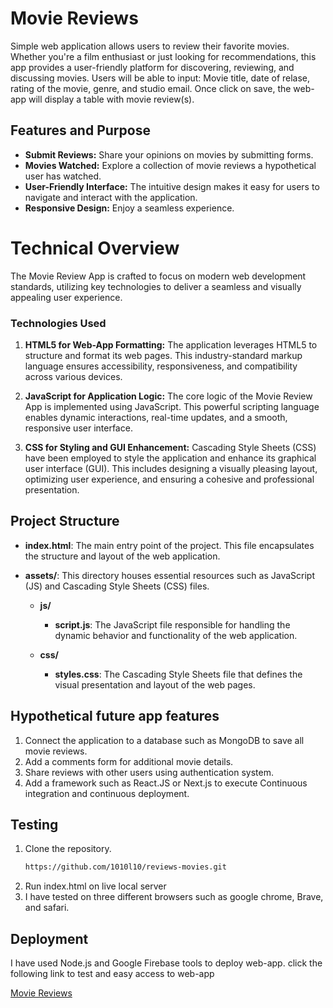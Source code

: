 # Movie Reviews 
Simple web application allows users to review their favorite movies. 
Whether you're a film enthusiast or just looking for recommendations, this app provides a user-friendly platform for discovering, reviewing, and discussing movies.
Users will be able to input: Movie title, date of relase, rating of the movie, genre, and studio email. 
Once click on save,  the web-app will display a table with movie review(s). 

## Features and Purpose 

- **Submit Reviews:** Share your opinions on movies by submitting forms.
- **Movies Watched:** Explore a collection of movie reviews a hypothetical user has watched.
- **User-Friendly Interface:** The intuitive design makes it easy for users to navigate and interact with the application.
- **Responsive Design:** Enjoy a seamless experience. 

# Technical Overview

The Movie Review App is crafted to focus on modern web development standards, utilizing key technologies to deliver a seamless and visually appealing user experience.

### Technologies Used

1. **HTML5 for Web-App Formatting:**
   The application leverages HTML5 to structure and format its web pages. This industry-standard markup language ensures accessibility, responsiveness, and compatibility across various devices.

2. **JavaScript for Application Logic:**
   The core logic of the Movie Review App is implemented using JavaScript. This powerful scripting language enables dynamic interactions, real-time updates, and a smooth, responsive user interface.

3. **CSS for Styling and GUI Enhancement:**
   Cascading Style Sheets (CSS) have been employed to style the application and enhance its graphical user interface (GUI). This includes designing a visually pleasing layout, optimizing user experience, and ensuring a cohesive and professional presentation.
## Project Structure

- **index.html**: The main entry point of the project. This file encapsulates the structure and layout of the web application.

- **assets/**: This directory houses essential resources such as JavaScript (JS) and Cascading Style Sheets (CSS) files.

  - **js/**
    - **script.js**: The JavaScript file responsible for handling the dynamic behavior and functionality of the web application.

  - **css/**
    - **styles.css**: The Cascading Style Sheets file that defines the visual presentation and layout of the web pages.

 ## Hypothetical future app features 
  1. Connect the application to a database such as MongoDB to save all movie reviews. 
  2. Add a comments form for additional movie details.
  3. Share reviews with other users using authentication system.
  4. Add a framework such as React.JS or Next.js to execute Continuous integration and continuous deployment. 

## Testing 
1. Clone the repository.
   ```bash
   https://github.com/1010l10/reviews-movies.git
2. Run index.html on live local server
3. I have tested on three different browsers such as google chrome, Brave, and safari. 

## Deployment 
I have used Node.js and Google Firebase tools to deploy web-app.
click the following link to test and easy access to web-app 

[Movie Reviews](https://movie-reviews-56b94.web.app/)





